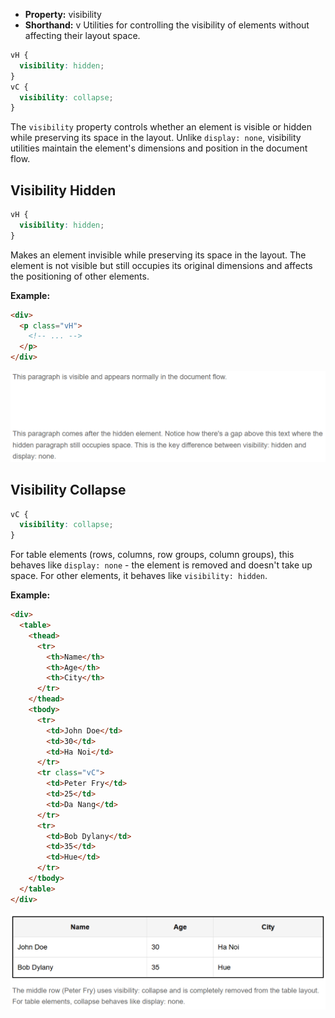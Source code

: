 - **Property:** visibility
- **Shorthand:** v
  Utilities for controlling the visibility of elements without affecting their layout space.

```css
vH {
  visibility: hidden;
}
vC {
  visibility: collapse;
}
```

The `visibility` property controls whether an element is visible or hidden while preserving its space in the layout. Unlike `display: none`, visibility utilities maintain the element's dimensions and position in the document flow.

## Visibility Hidden

```css
vH {
  visibility: hidden;
}
```

Makes an element invisible while preserving its space in the layout. The element is not visible but still occupies its original dimensions and affects the positioning of other elements.

**Example:**

```html
<div>
  <p class="vH">
    <!-- ... -->
  </p>
</div>
```

![Visibility hidden example](./img/visibility/hidden.png)

## Visibility Collapse

```css
vC {
  visibility: collapse;
}
```

For table elements (rows, columns, row groups, column groups), this behaves like `display: none` - the element is removed and doesn't take up space. For other elements, it behaves like `visibility: hidden`.

**Example:**

```html
<div>
  <table>
    <thead>
      <tr>
        <th>Name</th>
        <th>Age</th>
        <th>City</th>
      </tr>
    </thead>
    <tbody>
      <tr>
        <td>John Doe</td>
        <td>30</td>
        <td>Ha Noi</td>
      </tr>
      <tr class="vC">
        <td>Peter Fry</td>
        <td>25</td>
        <td>Da Nang</td>
      </tr>
      <tr>
        <td>Bob Dylany</td>
        <td>35</td>
        <td>Hue</td>
      </tr>
    </tbody>
  </table>
</div>
```

![Visibility collapse example](./img/visibility/collapse.png)
